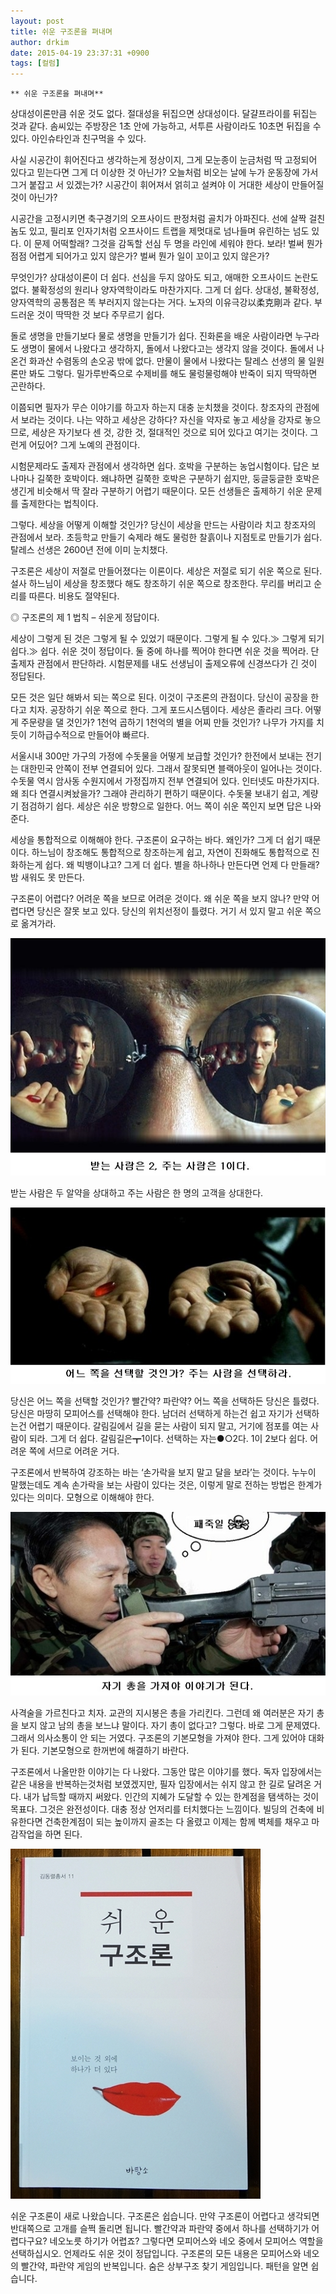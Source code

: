 ```yaml
---
layout: post
title: 쉬운 구조론을 펴내며
author: drkim
date: 2015-04-19 23:37:31 +0900
tags: [컬럼]
---
```

 
    ** 쉬운 구조론을 펴내며** 

  


상대성이론만큼 쉬운 것도 없다. 절대성을 뒤집으면 상대성이다. 달걀프라이를 뒤집는 것과 같다. 솜씨있는 주방장은 1초 안에 가능하고, 서투른 사람이라도 10초면 뒤집을 수 있다. 아인슈타인과 친구먹을 수 있다. 

  


사실 시공간이 휘어진다고 생각하는게 정상이지, 그게 모눈종이 눈금처럼 딱 고정되어 있다고 믿는다면 그게 더 이상한 것 아닌가? 오늘처럼 비오는 날에 누가 운동장에 가서 그거 붙잡고 서 있겠는가? 시공간이 휘어져서 얽히고 설켜야 이 거대한 세상이 만들어질 것이 아닌가? 

  


시공간을 고정시키면 축구경기의 오프사이드 판정처럼 골치가 아파진다. 선에 살짝 걸친 놈도 있고, 필리포 인자기처럼 오프사이드 트랩을 제멋대로 넘나들며 유린하는 넘도 있다. 이 문제 어떡할래? 그것을 감독할 선심 두 명을 라인에 세워야 한다. 보라! 벌써 뭔가 점점 어렵게 되어가고 있지 않은가? 벌써 뭔가 일이 꼬이고 있지 않은가? 

  


무엇인가? 상대성이론이 더 쉽다. 선심을 두지 않아도 되고, 애매한 오프사이드 논란도 없다. 불확정성의 원리나 양자역학이라도 마찬가지다. 그게 더 쉽다. 상대성, 불확정성, 양자역학의 공통점은 똑 부러지지 않는다는 거다. 노자의 이유극강以柔克剛과 같다. 부드러운 것이 딱딱한 것 보다 주무르기 쉽다. 

  


돌로 생명을 만들기보다 물로 생명을 만들기가 쉽다. 진화론을 배운 사람이라면 누구라도 생명이 물에서 나왔다고 생각하지, 돌에서 나왔다고는 생각지 않을 것이다. 돌에서 나온건 화과산 수렴동의 손오공 밖에 없다. 만물이 물에서 나왔다는 탈레스 선생의 물 일원론만 봐도 그렇다. 밀가루반죽으로 수제비를 해도 물렁물렁해야 반죽이 되지 딱딱하면 곤란하다. 

  


이쯤되면 필자가 무슨 이야기를 하고자 하는지 대충 눈치챘을 것이다. 창조자의 관점에서 보라는 것이다. 나는 약하고 세상은 강하다? 자신을 약자로 놓고 세상을 강자로 놓으므로, 세상은 자기보다 센 것, 강한 것, 절대적인 것으로 되어 있다고 여기는 것이다. 그런게 어딨어? 그게 노예의 관점이다. 

  


시험문제라도 출제자 관점에서 생각하면 쉽다. 호박을 구분하는 농업시험이다. 답은 보나마나 길쭉한 호박이다. 왜냐하면 길쭉한 호박은 구분하기 쉽지만, 둥글둥글한 호박은 생긴게 비슷해서 딱 잘라 구분하기 어렵기 때문이다. 모든 선생들은 출제하기 쉬운 문제를 출제한다는 법칙이다. 

  


그렇다. 세상을 어떻게 이해할 것인가? 당신이 세상을 만드는 사람이라 치고 창조자의 관점에서 보라. 초등학교 만들기 숙제라 해도 물렁한 찰흙이나 지점토로 만들기가 쉽다. 탈레스 선생은 2600년 전에 이미 눈치챘다. 

  


구조론은 세상이 저절로 만들어졌다는 이론이다. 세상은 저절로 되기 쉬운 쪽으로 된다. 설사 하느님이 세상을 창조했다 해도 창조하기 쉬운 쪽으로 창조한다. 무리를 버리고 순리를 따른다. 비용도 절약된다. 

  


◎ 구조론의 제 1 법칙 – 쉬운게 정답이다. 

  


세상이 그렇게 된 것은 그렇게 될 수 있었기 때문이다. 그렇게 될 수 있다.≫ 그렇게 되기 쉽다.≫ 쉽다. 쉬운 것이 정답이다. 둘 중에 하나를 찍어야 한다면 쉬운 것을 찍어라. 단 출제자 관점에서 판단하라. 시험문제를 내도 선생님이 출제오류에 신경쓰다가 긴 것이 정답된다. 

  


모든 것은 일단 해봐서 되는 쪽으로 된다. 이것이 구조론의 관점이다. 당신이 공장을 한다고 치자. 공장하기 쉬운 쪽으로 한다. 그게 포드시스템이다. 세상은 졸라리 크다. 어떻게 주문량을 댈 것인가? 1천억 곱하기 1천억의 별을 어찌 만들 것인가? 나무가 가지를 치듯이 기하급수적으로 만들어야 빠르다. 

  


서울시내 300만 가구의 가정에 수돗물을 어떻게 보급할 것인가? 한전에서 보내는 전기는 대한민국 안쪽이 전부 연결되어 있다. 그래서 잘못되면 블랙아웃이 일어나는 것이다. 수돗물 역시 암사동 수원지에서 가정집까지 전부 연결되어 있다. 인터넷도 마찬가지다. 왜 죄다 연결시켜놨을가? 그래야 관리하기 편하기 때문이다. 수돗물 보내기 쉽고, 계량기 점검하기 쉽다. 세상은 쉬운 방향으로 일한다. 어느 쪽이 쉬운 쪽인지 보면 답은 나와준다. 

  


세상을 통합적으로 이해해야 한다. 구조론이 요구하는 바다. 왜인가? 그게 더 쉽기 때문이다. 하느님이 창조해도 통합적으로 창조하는게 쉽고, 자연이 진화해도 통합적으로 진화하는게 쉽다. 왜 빅뱅이냐고? 그게 더 쉽다. 별을 하나하나 만든다면 언제 다 만들래? 밤 새워도 못 만든다. 

  


구조론이 어렵다? 어려운 쪽을 보므로 어려운 것이다. 왜 쉬운 쪽을 보지 않나? 만약 어렵다면 당신은 잘못 보고 있다. 당신의 위치선정이 틀렸다. 거기 서 있지 말고 쉬운 쪽으로 옮겨가라.

  


![](/files/attach/images/199/657/582/39.jpg)

  


받는 사람은 두 알약을 상대하고 주는 사람은 한 명의 고객을 상대한다.

  



![](/files/attach/images/199/657/582/34.jpg) 



당신은 어느 쪽을 선택할 것인가? 빨간약? 파란약? 어느 쪽을 선택하든 당신은 틀렸다. 당신은 마땅히 모피어스를 선택해야 한다. 남더러 선택하게 하는건 쉽고 자기가 선택하는건 어렵기 때문이다. 갈림길에서 길을 묻는 사람이 되지 말고, 거기에 점포를 여는 사람이 되라. 그게 더 쉽다. 갈림길은┳1이다. 선택하는 자는●○2다. 1이 2보다 쉽다. 어려운 쪽에 서므로 어려운 거다.  


구조론에서 반복하여 강조하는 바는 ‘손가락을 보지 말고 달을 보라’는 것이다. 누누이 말했는데도 계속 손가락을 보는 사람이 있다는 것은, 이렇게 말로 전하는 방법은 한계가 있다는 의미다. 모형으로 이해해야 한다. 

  



![](/files/attach/images/199/657/582/40.jpg)   


  


사격술을 가르친다고 치자. 교관의 지시봉은 총을 가리킨다. 그런데 왜 여러분은 자기 총을 보지 않고 남의 총을 보느냐 말이다. 자기 총이 없다고? 그렇다. 바로 그게 문제였다. 그래서 의사소통이 안 되는 거였다. 구조론의 기본모형을 가져야 한다. 그게 있어야 대화가 된다. 기본모형으로 한꺼번에 해결하기 바란다. 

  


구조론에서 나올만한 이야기는 다 나왔다. 그동안 많은 이야기를 했다. 독자 입장에서는 같은 내용을 반복하는것처럼 보였겠지만, 필자 입장에서는 쉬지 않고 한 길로 달려온 거다. 내가 납득할 때까지 써왔다. 인간의 지혜가 도달할 수 있는 한계점을 탬색하는 것이 목표다. 그것은 완전성이다. 대충 정상 언저리를 터치했다는 느낌이다. 빌딩의 건축에 비유한다면 건축한계점이 되는 높이까지 골조는 다 올렸고 이제는 함께 벽체를 채우고 마감작업을 하면 된다. 

  



 
![](/files/attach/images/199/657/582/DSC01489.JPG) 

  


쉬운 구조론이 새로 나왔습니다. 구조론은 쉽습니다. 만약 구조론이 어렵다고 생각되면 반대쪽으로 고개를 슬쩍 돌리면 됩니다. 빨간약과 파란약 중에서 하나를 선택하기가 어렵다구요? 네오노릇 하기가 어렵죠? 그렇다면 모피어스와 네오 중에서 모피어스 역할을 선택하십시오. 언제라도 쉬운 것이 정답입니다. 구조론의 모든 내용은 모피어스와 네오의 빨간약, 파란약 게임의 반복입니다. 숨은 상부구조 찾기 게임입니다. 패턴을 알면 쉽습니다.